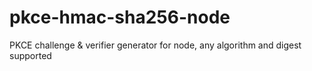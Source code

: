 # pkce-hmac-sha256-node
PKCE challenge & verifier generator for node, any algorithm and digest supported
